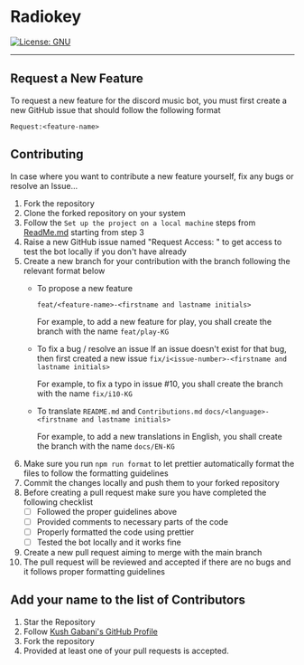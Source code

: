 # Radiokey

[![License: GNU](https://img.shields.io/badge/License-GNU-green.svg)](https://opensource.org/licenses/gpl-license)

---

## Request a New Feature

To request a new feature for the discord music bot, you must first create a new GitHub issue that should follow the
following format

`Request:<feature-name>`

## Contributing

In case where you want to contribute a new feature yourself, fix any bugs or resolve an Issue...

1. Fork the repository
2. Clone the forked repository on your system
3. Follow the `Set up the project on a local machine` steps from [ReadMe.md](./README.md) starting from step 3
4. Raise a new GitHub issue named "Request Access: <your name>" to get access to test the bot locally if you don't have already
5. Create a new branch for your contribution with the branch following the relevant format below
   - To propose a new feature

     `feat/<feature-name>-<firstname and lastname initials>`

     For example, to add a new feature for play, you shall create the branch with the name `feat/play-KG`
   - To fix a bug / resolve an issue If an issue doesn't exist for that bug, then first created a new issue
     `fix/i<issue-number>-<firstname and lastname initials>`

     For example, to fix a typo in issue #10, you shall create the branch with the name `fix/i10-KG`
   - To translate `README.md` and `Contributions.md`
     `docs/<language>-<firstname and lastname initials>`    

     For example, to add a new translations in English, you shall create the branch with the name `docs/EN-KG`
6. Make sure you run `npm run format` to let prettier automatically format the files to follow the formatting guidelines 
7. Commit the changes locally and push them to your forked repository
8. Before creating a pull request make sure you have completed the following checklist
   - [ ] Followed the proper guidelines above
   - [ ] Provided comments to necessary parts of the code
   - [ ] Properly formatted the code using prettier
   - [ ] Tested the bot locally and it works fine
9. Create a new pull request aiming to merge with the main branch
10. The pull request will be reviewed and accepted if there are no bugs and it follows proper formatting guidelines

## Add your name to the list of Contributors
1. Star the Repository
2. Follow [Kush Gabani's GitHub Profile](https://github.com/KushGabani)
3. Fork the repository
4. Provided at least one of your pull requests is accepted.